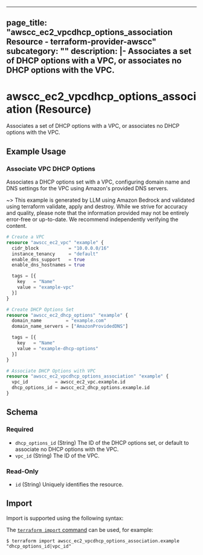 
---
page_title: "awscc_ec2_vpcdhcp_options_association Resource - terraform-provider-awscc"
subcategory: ""
description: |-
  Associates a set of DHCP options with a VPC, or associates no DHCP options with the VPC.
---

# awscc_ec2_vpcdhcp_options_association (Resource)

Associates a set of DHCP options with a VPC, or associates no DHCP options with the VPC.

## Example Usage

### Associate VPC DHCP Options

Associates a DHCP options set with a VPC, configuring domain name and DNS settings for the VPC using Amazon's provided DNS servers.

~> This example is generated by LLM using Amazon Bedrock and validated using terraform validate, apply and destroy. While we strive for accuracy and quality, please note that the information provided may not be entirely error-free or up-to-date. We recommend independently verifying the content.

```terraform
# Create a VPC
resource "awscc_ec2_vpc" "example" {
  cidr_block           = "10.0.0.0/16"
  instance_tenancy     = "default"
  enable_dns_support   = true
  enable_dns_hostnames = true

  tags = [{
    key   = "Name"
    value = "example-vpc"
  }]
}

# Create DHCP Options Set
resource "awscc_ec2_dhcp_options" "example" {
  domain_name         = "example.com"
  domain_name_servers = ["AmazonProvidedDNS"]

  tags = [{
    key   = "Name"
    value = "example-dhcp-options"
  }]
}

# Associate DHCP Options with VPC
resource "awscc_ec2_vpcdhcp_options_association" "example" {
  vpc_id          = awscc_ec2_vpc.example.id
  dhcp_options_id = awscc_ec2_dhcp_options.example.id
}
```

<!-- schema generated by tfplugindocs -->
## Schema

### Required

- `dhcp_options_id` (String) The ID of the DHCP options set, or default to associate no DHCP options with the VPC.
- `vpc_id` (String) The ID of the VPC.

### Read-Only

- `id` (String) Uniquely identifies the resource.

## Import

Import is supported using the following syntax:

The [`terraform import` command](https://developer.hashicorp.com/terraform/cli/commands/import) can be used, for example:

```shell
$ terraform import awscc_ec2_vpcdhcp_options_association.example "dhcp_options_id|vpc_id"
```

